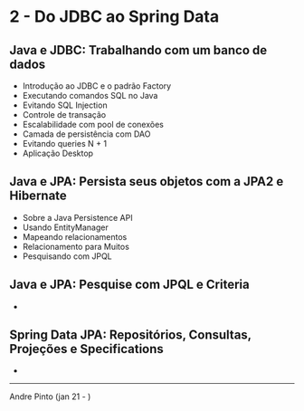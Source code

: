 # 2 - Do JDBC ao Spring Data
## Java e JDBC: Trabalhando com um banco de dados
* Introdução ao JDBC e o padrão Factory
* Executando comandos SQL no Java
* Evitando SQL Injection
* Controle de transação
* Escalabilidade com pool de conexões
* Camada de persistência com DAO
* Evitando queries N + 1
* Aplicação Desktop

## Java e JPA: Persista seus objetos com a JPA2 e Hibernate
* Sobre a Java Persistence API
* Usando EntityManager
* Mapeando relacionamentos
* Relacionamento para Muitos
* Pesquisando com JPQL

## Java e JPA: Pesquise com JPQL e Criteria
*
## Spring Data JPA: Repositórios, Consultas, Projeções e Specifications 
*

---
Andre Pinto (jan 21 - )
